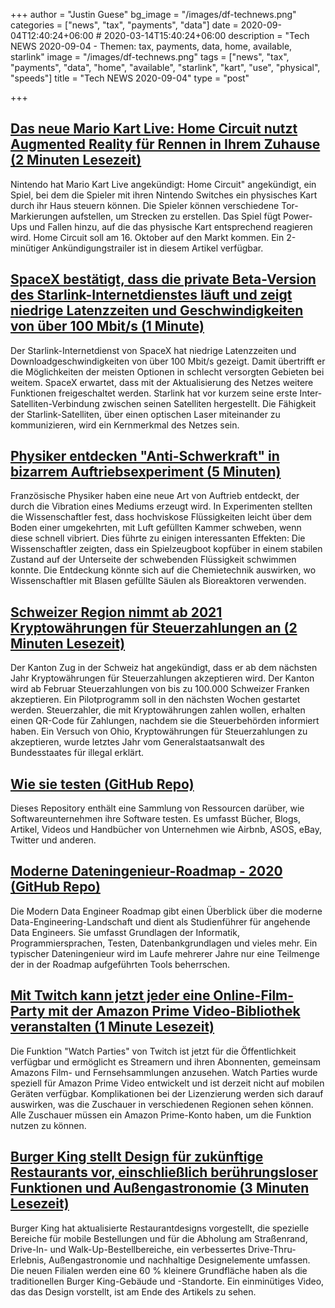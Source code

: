 +++
author = "Justin Guese"
bg_image = "/images/df-technews.png"
categories = ["news", "tax", "payments", "data"]
date = 2020-09-04T12:40:24+06:00 # 2020-03-14T15:40:24+06:00
description = "Tech NEWS 2020-09-04 - Themen: tax, payments, data, home, available, starlink"
image = "/images/df-technews.png"
tags = ["news", "tax", "payments", "data", "home", "available", "starlink", "kart", "use", "physical", "speeds"]
title = "Tech NEWS 2020-09-04"
type = "post"

+++

## [Das neue Mario Kart Live: Home Circuit nutzt Augmented Reality für Rennen in Ihrem Zuhause (2 Minuten Lesezeit)](https://www.thedrive.com/tech/36167/new-mario-kart-live-home-circuit-uses-augmented-reality-to-race-inside-your-home/1/010001745897d429-15c7993d-811b-45f6-b6d3-2d41a734a136-000000/JZCfP5OaRHdgOj1XOHD5kUTBn4zy3l3wkX82uWP786I=157)

 Nintendo hat Mario Kart Live angekündigt: Home Circuit" angekündigt, ein Spiel, bei dem die Spieler mit ihren Nintendo Switches ein physisches Kart durch ihr Haus steuern können. Die Spieler können verschiedene Tor-Markierungen aufstellen, um Strecken zu erstellen. Das Spiel fügt Power-Ups und Fallen hinzu, auf die das physische Kart entsprechend reagieren wird. Home Circuit soll am 16. Oktober auf den Markt kommen. Ein 2-minütiger Ankündigungstrailer ist in diesem Artikel verfügbar.

## [SpaceX bestätigt, dass die private Beta-Version des Starlink-Internetdienstes läuft und zeigt niedrige Latenzzeiten und Geschwindigkeiten von über 100 Mbit/s (1 Minute)](https://techcrunch.com/2020/09/03/spacex-confirms-starlink-internet-private-beta-underway-showing-low-latency-and-speeds-over-100mbps//1/010001745897d429-15c7993d-811b-45f6-b6d3-2d41a734a136-000000/1eUDBQth81BUeF4-sLlZszXjGuaQsetpj0GVDkm347U=157)

 Der Starlink-Internetdienst von SpaceX hat niedrige Latenzzeiten und Downloadgeschwindigkeiten von über 100 Mbit/s gezeigt. Damit übertrifft er die Möglichkeiten der meisten Optionen in schlecht versorgten Gebieten bei weitem. SpaceX erwartet, dass mit der Aktualisierung des Netzes weitere Funktionen freigeschaltet werden. Starlink hat vor kurzem seine erste Inter-Satelliten-Verbindung zwischen seinen Satelliten hergestellt. Die Fähigkeit der Starlink-Satelliten, über einen optischen Laser miteinander zu kommunizieren, wird ein Kernmerkmal des Netzes sein.

## [Physiker entdecken "Anti-Schwerkraft" in bizarrem Auftriebsexperiment (5 Minuten)](https://www.inverse.com/science/physicists-discover-antigravity/1/010001745897d429-15c7993d-811b-45f6-b6d3-2d41a734a136-000000/MGvF3wlnRR9cfM8o7IZ4WhUnUXydC8cIpu8ljXa6PzE=157)

 Französische Physiker haben eine neue Art von Auftrieb entdeckt, der durch die Vibration eines Mediums erzeugt wird. In Experimenten stellten die Wissenschaftler fest, dass hochviskose Flüssigkeiten leicht über dem Boden einer umgekehrten, mit Luft gefüllten Kammer schweben, wenn diese schnell vibriert. Dies führte zu einigen interessanten Effekten: Die Wissenschaftler zeigten, dass ein Spielzeugboot kopfüber in einem stabilen Zustand auf der Unterseite der schwebenden Flüssigkeit schwimmen konnte. Die Entdeckung könnte sich auf die Chemietechnik auswirken, wo Wissenschaftler mit Blasen gefüllte Säulen als Bioreaktoren verwenden.

## [Schweizer Region nimmt ab 2021 Kryptowährungen für Steuerzahlungen an (2 Minuten Lesezeit)](https://abcnews.go.com/International/wireStory/swiss-region-cryptocurrency-tax-payments-2021-72792429/1/010001745897d429-15c7993d-811b-45f6-b6d3-2d41a734a136-000000/gmgQ8pqmDhjDQiXDY37hQBBfZm9PFbcUUoH9x5ShBNw=157)

 Der Kanton Zug in der Schweiz hat angekündigt, dass er ab dem nächsten Jahr Kryptowährungen für Steuerzahlungen akzeptieren wird. Der Kanton wird ab Februar Steuerzahlungen von bis zu 100.000 Schweizer Franken akzeptieren. Ein Pilotprogramm soll in den nächsten Wochen gestartet werden. Steuerzahler, die mit Kryptowährungen zahlen wollen, erhalten einen QR-Code für Zahlungen, nachdem sie die Steuerbehörden informiert haben. Ein Versuch von Ohio, Kryptowährungen für Steuerzahlungen zu akzeptieren, wurde letztes Jahr vom Generalstaatsanwalt des Bundesstaates für illegal erklärt.

## [Wie sie testen (GitHub Repo)](https://github.com/abhivaikar/howtheytest/1/010001745897d429-15c7993d-811b-45f6-b6d3-2d41a734a136-000000/OT7icO5AGM883XfwcoxSeYENDO5Zt53HVZa4QWDp0p0=157)

 Dieses Repository enthält eine Sammlung von Ressourcen darüber, wie Softwareunternehmen ihre Software testen. Es umfasst Bücher, Blogs, Artikel, Videos und Handbücher von Unternehmen wie Airbnb, ASOS, eBay, Twitter und anderen.

## [Moderne Dateningenieur-Roadmap - 2020 (GitHub Repo)](https://github.com/datastacktv/data-engineer-roadmap/1/010001745897d429-15c7993d-811b-45f6-b6d3-2d41a734a136-000000/3QbmvnwoF5nv_wVIiMA6uaVUIzGJq0EnuVG_WykbvCI=157)

 Die Modern Data Engineer Roadmap gibt einen Überblick über die moderne Data-Engineering-Landschaft und dient als Studienführer für angehende Data Engineers. Sie umfasst Grundlagen der Informatik, Programmiersprachen, Testen, Datenbankgrundlagen und vieles mehr. Ein typischer Dateningenieur wird im Laufe mehrerer Jahre nur eine Teilmenge der in der Roadmap aufgeführten Tools beherrschen.

## [Mit Twitch kann jetzt jeder eine Online-Film-Party mit der Amazon Prime Video-Bibliothek veranstalten (1 Minute Lesezeit)](https://www.theverge.com/2020/9/2/21418599/twitch-watch-party-rollout-global-amazon-prime-video-streaming/1/010001745897d429-15c7993d-811b-45f6-b6d3-2d41a734a136-000000/cwApVNt689sSDxpwySbYz_Q8ZZ1wc3Z6cVmcXtnZGP0=157)

 Die Funktion "Watch Parties" von Twitch ist jetzt für die Öffentlichkeit verfügbar und ermöglicht es Streamern und ihren Abonnenten, gemeinsam Amazons Film- und Fernsehsammlungen anzusehen. Watch Parties wurde speziell für Amazon Prime Video entwickelt und ist derzeit nicht auf mobilen Geräten verfügbar. Komplikationen bei der Lizenzierung werden sich darauf auswirken, was die Zuschauer in verschiedenen Regionen sehen können. Alle Zuschauer müssen ein Amazon Prime-Konto haben, um die Funktion nutzen zu können.

## [Burger King stellt Design für zukünftige Restaurants vor, einschließlich berührungsloser Funktionen und Außengastronomie (3 Minuten Lesezeit)](https://www.pennlive.com/life/2020/09/burger-king-unveils-design-for-future-restaurants-including-touchless-features-outdoor-dining.html/1/010001745897d429-15c7993d-811b-45f6-b6d3-2d41a734a136-000000/dZNg_FGVYMs3DFs9QoTSqbfTXJKu3MoAidWN9uirs9o=157)

 Burger King hat aktualisierte Restaurantdesigns vorgestellt, die spezielle Bereiche für mobile Bestellungen und für die Abholung am Straßenrand, Drive-In- und Walk-Up-Bestellbereiche, ein verbessertes Drive-Thru-Erlebnis, Außengastronomie und nachhaltige Designelemente umfassen. Die neuen Filialen werden eine 60 % kleinere Grundfläche haben als die traditionellen Burger King-Gebäude und -Standorte. Ein einminütiges Video, das das Design vorstellt, ist am Ende des Artikels zu sehen.

